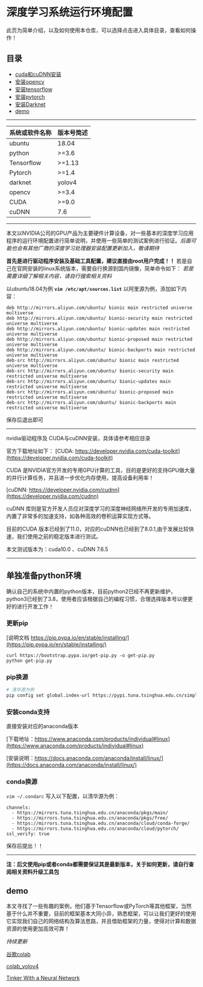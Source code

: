 # 深度学习系统运行环境配置
此页为简单介绍，以及如何使用本仓库，可以选择点击进入具体目录，查看如何操作！
## 目录 
- [cuda和cuDNN安装](https://github.com/L7577/Deeplearning_Basic_env/tree/master/CUDA_cuDNN)
- [安装opencv](https://github.com/L7577/Deeplearning_Basic_env/tree/master/opencv)
- [安装tensorflow](https://github.com/L7577/Deeplearning_Basic_env/tree/master/tensorflow)
- [安装pytorch](https://github.com/L7577/Deeplearning_Basic_env/tree/master/pytorch)
- [安装Darknet](https://github.com/L7577/Deeplearning_Basic_env/tree/master/darknet)
- [demo](#demo)
---
|系统或软件名称  | 版本号简述|
|--------------|--------|
|ubuntu        |   18.04|
|python        |>=3.6   |
|Tensorflow    |>=1.13  |
|Pytorch       |>=1.4   |
|darknet       |yolov4  |
|opencv        |>=3.4   |
|CUDA          |>=9.0   |
|cuDNN         |7.6     |
---
本文以NVIDIA公司的GPU产品为主要硬件计算设备，对一些基本的深度学习应用程序的运行环境配置进行简单说明，并使用一些简单的测试案例进行验证。*后面可能也会有其他厂商的深度学习处理器安装配置更新加入，敬请期待*

**首先是进行驱动程序安装及基础工具配置，建议直接由root用户完成！！**
若是自己在官网安装的linux系统版本，需要自行换源到国内镜像，简单命令如下：
*若是需要详细了解相关内容，请自行搜索相关资料*

以ubuntu18.04为例
**`vim /etc/apt/sources.list`**
以阿里源为例，添加如下内容：
```
deb http://mirrors.aliyun.com/ubuntu/ bionic main restricted universe multiverse 
deb http://mirrors.aliyun.com/ubuntu/ bionic-security main restricted universe multiverse 
deb http://mirrors.aliyun.com/ubuntu/ bionic-updates main restricted universe multiverse 
deb http://mirrors.aliyun.com/ubuntu/ bionic-proposed main restricted universe multiverse 
deb http://mirrors.aliyun.com/ubuntu/ bionic-backports main restricted universe multiverse 
deb-src http://mirrors.aliyun.com/ubuntu/ bionic main restricted universe multiverse 
deb-src http://mirrors.aliyun.com/ubuntu/ bionic-security main restricted universe multiverse 
deb-src http://mirrors.aliyun.com/ubuntu/ bionic-updates main restricted universe multiverse 
deb-src http://mirrors.aliyun.com/ubuntu/ bionic-proposed main restricted universe multiverse 
deb-src http://mirrors.aliyun.com/ubuntu/ bionic-backports main restricted universe multiverse
```
保存后退出即可

----


nvidia驱动程序及 CUDA与cuDNN安装，具体请参考相应目录

官方下载地址如下：
[CUDA:  https://developer.nvidia.com/cuda-toolkit](https://developer.nvidia.com/cuda-toolkit)

CUDA 是NVIDIA官方开发的专用GPU计算的工具，目的是更好的支持GPU做大量的并行计算任务，并且进一步优化内存使用，提高设备利用率！

[cuDNN: https://developer.nvidia.com/cudnn](https://developer.nvidia.com/cudnn)

cuDNN 库则是官方开发人员应对深度学习的深度神经网络所开发的专用加速库，内置了非常多的加速支持，如各种高效的卷积运算实现方式等。

目前的CUDA 版本已经到了11.0，对应的cuDNN也已经到了8.0.1,由于发展比较快速，我们使用之前的稳定版本进行测试。

本文测试版本为：cuda10.0 、cuDNN 7.6.5

----
## 单独准备python环境
确认自己的系统中内置的python版本，目前python2已经不再更新维护，python3已经到了3.8，使用者应该根据自己的编程习惯，合理选择版本号以便更好的进行开发工作！
### 更新pip
[说明文档 https://pip.pypa.io/en/stable/installing/](https://pip.pypa.io/en/stable/installing/)
```
curl https://bootstrap.pypa.io/get-pip.py -o get-pip.py
python get-pip.py
```
### pip换源
```bash
# 清华源为例
pip config set global.index-url https://pypi.tuna.tsinghua.edu.cn/simple
```

### 安装conda支持
直接安装对应的anaconda版本

[下载地址：https://www.anaconda.com/products/individual#linux](https://www.anaconda.com/products/individual#linux)

[安装说明：https://docs.anaconda.com/anaconda/install/linux/](https://docs.anaconda.com/anaconda/install/linux/)

### conda换源

`vim ~/.condarc`
写入以下配置，以清华源为例：
```
channels:
  - https://mirrors.tuna.tsinghua.edu.cn/anaconda/pkgs/main/
  - https://mirrors.tuna.tsinghua.edu.cn/anaconda/pkgs/free/
  - https://mirrors.tuna.tsinghua.edu.cn/anaconda/cloud/conda-forge/
  - https://mirrors.tuna.tsinghua.edu.cn/anaconda/cloud/pytorch/
ssl_verify: true
```
保存后提出！！

------
**注：后文使用pip或者conda都需要保证其是最新版本，关于如何更新，请自行查阅相关资料升级工具包**

## demo
本文寻找了一些有趣的案例，他们基于Tensorflow或PyTorch等其他框架，当然基于什么并不重要，目前的框架基本大同小异，熟悉框架，可以让我们更好的使用它实现我们自己的网络结构及算法思路，并且借助框架的力量，使得对计算和数据资源的使用更加高效可靠！

*持续更新*

[谷歌colab](https://colab.research.google.com/github/tensorflow/docs-l10n/blob/master/site/zh-cn/tutorials/quickstart/beginner.ipynb?hl=zh-cn#scrollTo=0trJmd6DjqBZ)

[colab_yolov4](https://colab.research.google.com/drive/12QusaaRj_lUwCGDvQNfICpa7kA7_a2dE?hl=zh-cn#scrollTo=O2w9w1Ye_nk1)

[Tinker With a Neural Network ](http://playground.tensorflow.org/#activation=tanh&batchSize=10&dataset=spiral&regDataset=reg-plane&learningRate=0.03&regularizationRate=0&noise=0&networkShape=8,8,8,8,8,8&seed=0.32223&showTestData=false&discretize=false&percTrainData=50&x=true&y=true&xTimesY=true&xSquared=true&ySquared=true&cosX=false&sinX=true&cosY=false&sinY=true&collectStats=false&problem=classification&initZero=false&hideText=false)
